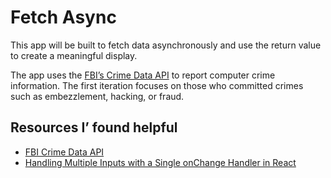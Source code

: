 # Fetch Async

This app will be built to fetch data asynchronously and use the return value to create a meaningful display.

The app uses the [FBI&rsquo;s Crime Data API](https://crime-data-explorer.fr.cloud.gov/pages/docApi) to report computer crime information. The first iteration focuses on those who committed crimes such as embezzlement, hacking, or fraud.

## Resources I&rsquo; found helpful

- [FBI Crime Data API](https://crime-data-explorer.fr.cloud.gov/pages/docApi)
- [Handling Multiple Inputs with a Single onChange Handler in React](https://www.pluralsight.com/guides/handling-multiple-inputs-with-single-onchange-handler-react)
